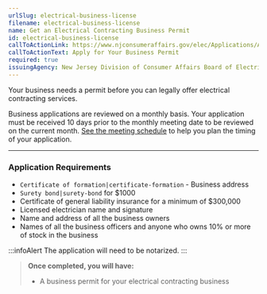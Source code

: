 ```yaml
---
urlSlug: electrical-business-license
filename: electrical-business-license
name: Get an Electrical Contracting Business Permit
id: electrical-business-license
callToActionLink: https://www.njconsumeraffairs.gov/elec/Applications/Application-for-an-Initial-Business-Permit.pdf
callToActionText: Apply for Your Business Permit
required: true
issuingAgency: New Jersey Division of Consumer Affairs Board of Electrical Contractors
---
```

Your business needs a permit before you can legally offer electrical contracting services. 

Business applications are reviewed on a monthly basis. Your application must be received 10 days prior to the monthly meeting date to be reviewed on the current month. [See the meeting schedule](https://www.njconsumeraffairs.gov/elec/Pages/meetings.aspx) to help you plan the timing of your application. 

- - -

### Application Requirements
 
*  `Certificate of formation|certificate-formation` 
-﻿ Business address
*  `Surety bond|surety-bond` for $1000
* Certificate of general liability insurance for a minimum of $300,000
* Licensed electrician name and signature
* Name and address of all the business owners
* Names of all the business officers and anyone who owns 10% or more of stock in the business

:::infoAlert 
 The application will need to be notarized.
:::

>**Once completed, you will have:**
>- A business permit for your electrical contracting business